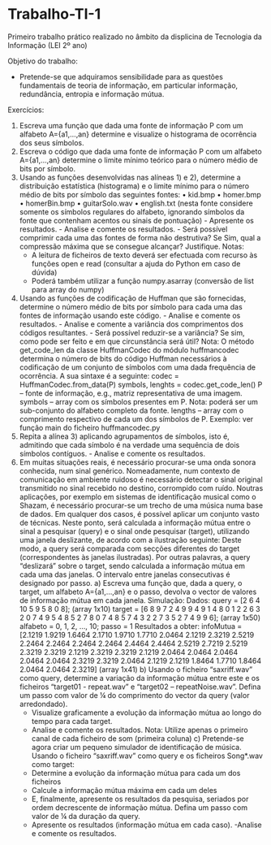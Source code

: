 # Trabalho-TI-1
Primeiro trabalho prático realizado no âmbito da displicina de Tecnologia da Informação (LEI 2º ano)

Objetivo do trabalho:
  - Pretende-se que adquiramos sensibilidade para as questões fundamentais de teoria de informação, em particular informação, redundância, entropia e informação mútua.
  
Exercícios:
  1. Escreva uma função que dada uma fonte de informação P com um alfabeto A={a1,…,an} determine e visualize o histograma de ocorrência dos seus símbolos.
  2. Escreva o código que dada uma fonte de informação P com um alfabeto A={a1,…,an} determine o limite mínimo teórico para o número médio de bits por símbolo.
  3. Usando as funções desenvolvidas nas alíneas 1) e 2), determine a distribuição estatística (histograma) e o limite mínimo para o número médio de bits por símbolo das seguintes fontes:
    • kid.bmp
    • homer.bmp
    • homerBin.bmp
    • guitarSolo.wav
    • english.txt (nesta fonte considere somente os símbolos regulares do alfabeto, ignorando símbolos da fonte que contenham acentos ou sinais de pontuação)
    - Apresente os resultados.
    - Analise e comente os resultados.
    - Será possível comprimir cada uma das fontes de forma não destrutiva? Se Sim, qual a compressão máxima que se consegue alcançar? Justifique.
    Notas:
      - A leitura de ficheiros de texto deverá ser efectuada com recurso às funções open e read (consultar a ajuda do Python em caso de dúvida)
      - Poderá também utilizar a função numpy.asarray (conversão de list para array do numpy)
  4. Usando as funções de codificação de Huffman que são fornecidas, determine o número médio de bits por símbolo para cada uma das fontes de informação usando este código.
    - Analise e comente os resultados.
    - Analise e comente a variância dos comprimentos dos códigos resultantes.
    - Será possível reduzir-se a variância? Se sim, como pode ser feito e em que circunstância será útil?
    Nota:
      O método get_code_len da classe HuffmanCodec do módulo huffmancodec determina o número de bits do código Huffman necessários à codificação de um conjunto de símbolos com uma dada frequência de ocorrência. A sua sintaxe é a seguinte:
      codec = HuffmanCodec.from_data(P)
      symbols, lenghts = codec.get_code_len()
      P – fonte de informação, e.g., matriz representativa de uma imagem.
      symbols – array com os símbolos presentes em P. Nota: poderá ser um sub-conjunto do alfabeto completo da fonte.
      lengths – array com o comprimento respectivo de cada um dos símbolos de P.
      Exemplo: ver função main do ficheiro huffmancodec.py
  5. Repita a alínea 3) aplicando agrupamentos de símbolos, isto é, admitindo que cada símbolo é na verdade uma sequência de dois símbolos contíguos.
    - Analise e comente os resultados.
  6. Em muitas situações reais, é necessário procurar-se uma onda sonora conhecida, num sinal genérico. Nomeadamente, num contexto de comunicação em ambiente ruidoso é necessário detectar o sinal original transmitido no sinal recebido no destino, corrompido com ruído. Noutras aplicações, por exemplo em sistemas de identificação musical como o Shazam, é necessário procurar-se um trecho de uma música numa base de dados. Em qualquer dos casos, é possível aplicar um conjunto vasto de técnicas. Neste ponto, será calculada a informação mútua entre o sinal a pesquisar (query) e o sinal onde pesquisar (target), utilizando uma janela deslizante, de acordo com a ilustração seguinte:
    Deste modo, a query será comparada com secções diferentes do target (correspondentes às janelas ilustradas). Por outras palavras, a query “deslizará” sobre o target, sendo calculada a informação mútua em cada uma das janelas. O intervalo entre janelas consecutivas é designado por passo.
    a) Escreva uma função que, dada a query, o target, um alfabeto A={a1,…,an} e o passo, devolva o vector de valores de informação mútua em cada janela.
       Simulação:
        Dados:
          query = [2 6 4 10 5 9 5 8 0 8]; (array 1x10)
          target = [6 8 9 7 2 4 9 9 4 9 1 4 8 0 1 2 2 6 3 2 0 7 4 9 5 4 8 5 2 7 8 0 7 4 8 5 7 4 3 2 2 7 3 5 2 7 4 9 9 6]; (array 1x50)
          alfabeto = 0, 1, 2, …, 10;
          passo = 1
        Resultados a obter:
          infoMutua = [2.1219 1.9219 1.6464 2.1710 1.9710 1.7710 2.0464 2.1219 2.3219 2.5219 2.2464 2.2464 2.2464 2.2464 2.4464 2.4464 2.5219 2.7219 2.5219 2.3219 2.3219 2.1219 2.3219 2.3219 2.1219 2.0464 2.0464 2.0464 2.0464 2.0464 2.3219 2.3219 2.0464 2.1219 2.1219 1.8464 1.7710 1.8464 2.0464 2.0464 2.3219] (array 1x41)
    b) Usando o ficheiro “saxriff.wav” como query, determine a variação da informação mútua entre este e os ficheiros “target01 - repeat.wav” e “target02 – repeatNoise.wav”. Defina um passo com valor de ¼ do comprimento do vector da query (valor arredondado).
      - Visualize graficamente a evolução da informação mútua ao longo do tempo para cada target.
      - Analise e comente os resultados.
      Nota: Utilize apenas o primeiro canal de cada ficheiro de som (primeira coluna)
    c) Pretende-se agora criar um pequeno simulador de identificação de música. Usando o ficheiro “saxriff.wav” como query e os ficheiros Song*.wav como target:
      - Determine a evolução da informação mútua para cada um dos ficheiros
      - Calcule a informação mútua máxima em cada um deles
      - E, finalmente, apresente os resultados da pesquisa, seriados por ordem decrescente de informação mútua. Defina um passo com valor de ¼ da duração da query.
      - Apresente os resultados (informação mútua em cada caso).
      -Analise e comente os resultados.
